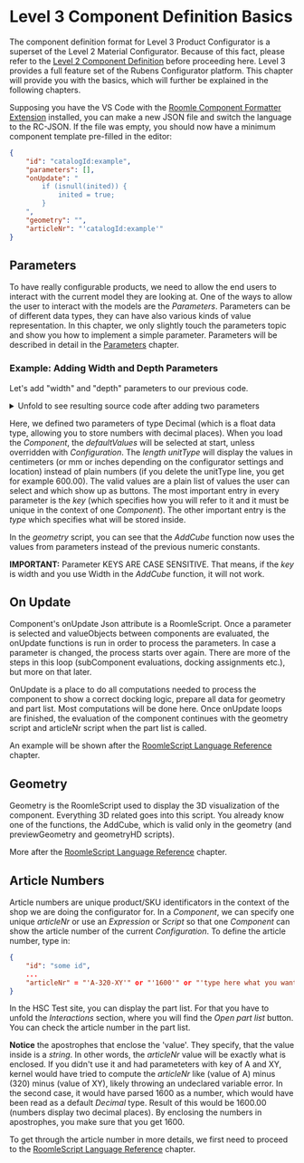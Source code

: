 [Parameters]:200_30_parameters.md
[Naming Convention]:300_20_naming.md
[RoomleScript Language Reference]:200_40_roomlescript.md
[Level 2 Component Definition]:150_40_lvl2_component.md
[Roomle Component Formatter Extension]:https://marketplace.visualstudio.com/items?itemName=JiriPolcar.rmlformatter
# Level 3 Component Definition Basics

The component definition format for Level 3 Product Configurator is a superset of the Level 2 Material Configurator. Because of this fact, please refer to the [Level 2 Component Definition] before proceeding here. Level 3 provides a full feature set of the Rubens Configurator platform. This chapter will provide you with the basics, which will further be explained in the following chapters.

Supposing you have the VS Code with the [Roomle Component Formatter Extension] installed, you can make a new JSON file and switch the language to the RC-JSON. If the file was empty, you should now have a minimum component template pre-filled in the editor:

```json
{
    "id": "catalogId:example",
    "parameters": [],
    "onUpdate": "
        if (isnull(inited)) {
            inited = true;
        }
    ",
    "geometry": "",
    "articleNr": "'catalogId:example'"
}
```



## Parameters
To have really configurable products, we need to allow the end users to interact with the current model they are looking at. One of the ways to allow the user to interact with the models are the *Parameters*. Parameters can be of different data types, they can have also various kinds of value representation. In this chapter, we only slightly touch the parameters topic and show you how to implement a simple parameter. Parameters will be described in detail in the [Parameters] chapter.

### Example: Adding Width and Depth Parameters

Let's add "width" and "depth" parameters to our previous code.
<details>
<summary>Unfold to see resulting source code after adding two parameters</summary>

```json
{
    "id": "catalog_id:component",
    "parameters": [
        {
            "key": "width",
            "type": "Decimal",
            "unitType": "length",
            "defaultValue": 1000,
            "validValues": [
                800,
                1000,
                1200
            ],
            "enabled": true,
            "visible": true,
            "visibleInPartList": true
        },
        {
            "key": "depth",
            "type": "Decimal",
            "unitType": "length",
            "defaultValue": 600,
            "validValues": [
                600,
                700
            ],
            "enabled": true,
            "visible": true,
            "visibleInPartList": true
        }
    ],
    "onUpdate": "",
    "geometry": "AddCube(Vector3f{width, depth, 1000});",
    "articleNr": "'123.465'"
}
```

</details>

Here, we defined two parameters of type Decimal (which is a float data type, allowing you to store numbers with decimal places). When you load the *Component*, the *defaultValues* will be selected at start, unless overridden with *Configuration*. The *length* *unitType* will display the values in centimeters (or mm or inches depending on the configurator settings and location) instead of plain numbers (if you delete the unitType line, you get for example 600.00). The valid values are a plain list of values the user can select and which show up as buttons. The most important entry in every parameter is the *key* (which specifies how you will refer to it and it must be unique in the context of one *Component*). The other important entry is the *type* which specifies what will be stored inside.

In the *geometry* script, you can see that the *AddCube* function now uses the values from parameters instead of the previous numeric constants.

**IMPORTANT:** Parameter KEYS ARE CASE SENSITIVE. That means, if the *key* is width and you use Width in the *AddCube* function, it will not work.

## On Update

Component's onUpdate Json attribute is a RoomleScript. Once a parameter is selected and valueObjects between components are evaluated, the onUpdate functions is run in order to process the parameters. In case a parameter is changed, the process starts over again. There are more of the steps in this loop (subComponent evaluations, docking assignments etc.), but more on that later.

OnUpdate is a place to do all computations needed to process the component to show a correct docking logic, prepare all data for geometry and part list. Most computations will be done here. Once onUpdate loops are finished, the evaluation of the component continues with the geometry script and articleNr script when the part list is called.

An example will be shown after the [RoomleScript Language Reference] chapter.

## Geometry

Geometry is the RoomleScript used to display the 3D visualization of the component. Everything 3D related goes into this script. You already know one of the functions, the AddCube, which is valid only in the geometry (and previewGeometry and geometryHD scripts).

More after the [RoomleScript Language Reference] chapter.

## Article Numbers

Article numbers are unique product/SKU identificators in the context of the shop we are doing the configurator for. In a *Component*, we can specify one unique *articleNr* or use an *Expression* or *Script* so that one *Component* can show the article number of the current *Configuration*. To define the article number, type in:

```json
{
    "id": "some id",
    ...
    "articleNr" = "'A-320-XY'" or "'1600'" or "'type here what you want'"
}
```

In the HSC Test site, you can display the part list. For that you have to unfold the *Interactions* section, where you will find the *Open part list* button. You can check the article number in the part list.

**Notice** the apostrophes that enclose the 'value'. They specify, that the value inside is a *string*. In other words, the *articleNr* value will be exactly what is enclosed. If you didn't use it and had parameteters with key of A and XY, kernel would have tried to compute the *articleNr* like (value of A) minus (320) minus (value of XY), likely throwing an undeclared variable error. In the second case, it would have parsed 1600 as a number, which would have been read as a default *Decimal* type. Result of this would be 1600.00 (numbers display two decimal places). By enclosing the numbers in apostrophes, you make sure that you get 1600.

To get through the article number in more details, we first need to proceed to the [RoomleScript Language Reference] chapter.
